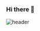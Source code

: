 ### Hi there 👋


![header](https://capsule-render.vercel.app/api?type=Waving&color=gradient&text=%20Welcome!%20&height=300&fontSize=100&textBg=true&animation=fadeIn&desc=Hello&descSize=30&color=random)







<!--
**Leecw0610/Leecw0610** is a ✨ _special_ ✨ repository because its `README.md` (this file) appears on your GitHub profile.

Here are some ideas to get you started:

- 🔭 I’m currently working on ...
- 🌱 I’m currently learning ...
- 👯 I’m looking to collaborate on ...
- 🤔 I’m looking for help with ...
- 💬 Ask me about ...
- 📫 How to reach me: ...
- 😄 Pronouns: ...
- ⚡ Fun fact: ...
-->
